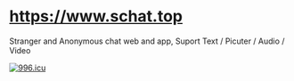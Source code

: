# https://www.schat.top
Stranger and Anonymous chat web and app, Suport Text / Picuter / Audio / Video

[![996.icu](https://img.shields.io/badge/link-996.icu-red.svg)](https://996.icu)
